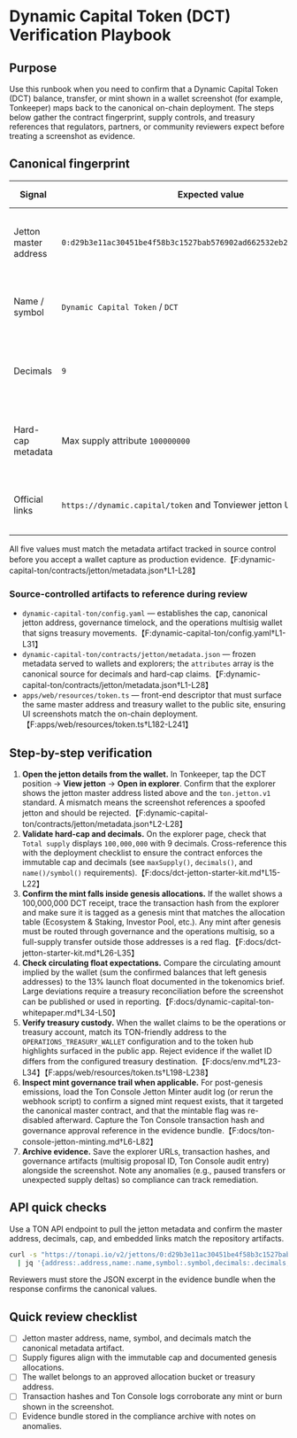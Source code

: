 # Dynamic Capital Token (DCT) Verification Playbook

## Purpose

Use this runbook when you need to confirm that a Dynamic Capital Token (DCT)
balance, transfer, or mint shown in a wallet screenshot (for example, Tonkeeper)
maps back to the canonical on-chain deployment. The steps below gather the
contract fingerprint, supply controls, and treasury references that regulators,
partners, or community reviewers expect before treating a screenshot as
evidence.

## Canonical fingerprint

| Signal                | Expected value                                                       | Where to verify                                   |
| --------------------- | -------------------------------------------------------------------- | ------------------------------------------------- |
| Jetton master address | `0:d29b3e11ac30451be4f58b3c1527bab576902ad662532eb2b0c8c6098a0e96c7` | Token metadata JSON and Tonviewer jetton page     |
| Name / symbol         | `Dynamic Capital Token` / `DCT`                                      | Tonkeeper asset sheet, metadata JSON              |
| Decimals              | `9`                                                                  | Wallet token info dialog, Tonviewer decimal field |
| Hard-cap metadata     | Max supply attribute `100000000`                                     | Metadata attributes and Tonviewer supply widget   |
| Official links        | `https://dynamic.capital/token` and Tonviewer jetton URL             | Wallet → View in explorer → Links tab             |

All five values must match the metadata artifact tracked in source control
before you accept a wallet capture as production
evidence.【F:dynamic-capital-ton/contracts/jetton/metadata.json†L1-L28】

### Source-controlled artifacts to reference during review

- `dynamic-capital-ton/config.yaml` — establishes the cap, canonical jetton
  address, governance timelock, and the operations multisig wallet that signs
  treasury movements.【F:dynamic-capital-ton/config.yaml†L1-L31】
- `dynamic-capital-ton/contracts/jetton/metadata.json` — frozen metadata served
  to wallets and explorers; the `attributes` array is the canonical source for
  decimals and hard-cap
  claims.【F:dynamic-capital-ton/contracts/jetton/metadata.json†L1-L28】
- `apps/web/resources/token.ts` — front-end descriptor that must surface the
  same master address and treasury wallet to the public site, ensuring UI
  screenshots match the on-chain
  deployment.【F:apps/web/resources/token.ts†L182-L241】

## Step-by-step verification

1. **Open the jetton details from the wallet.** In Tonkeeper, tap the DCT
   position → **View jetton** → **Open in explorer**. Confirm that the explorer
   shows the jetton master address listed above and the `ton.jetton.v1`
   standard. A mismatch means the screenshot references a spoofed jetton and
   should be
   rejected.【F:dynamic-capital-ton/contracts/jetton/metadata.json†L2-L28】
2. **Validate hard-cap and decimals.** On the explorer page, check that
   `Total supply` displays `100,000,000` with 9 decimals. Cross-reference this
   with the deployment checklist to ensure the contract enforces the immutable
   cap and decimals (see `maxSupply()`, `decimals()`, and `name()/symbol()`
   requirements).【F:docs/dct-jetton-starter-kit.md†L15-L22】
3. **Confirm the mint falls inside genesis allocations.** If the wallet shows a
   100,000,000 DCT receipt, trace the transaction hash from the explorer and
   make sure it is tagged as a genesis mint that matches the allocation table
   (Ecosystem & Staking, Investor Pool, etc.). Any mint after genesis must be
   routed through governance and the operations multisig, so a full-supply
   transfer outside those addresses is a red
   flag.【F:docs/dct-jetton-starter-kit.md†L26-L35】
4. **Check circulating float expectations.** Compare the circulating amount
   implied by the wallet (sum the confirmed balances that left genesis
   addresses) to the 13% launch float documented in the tokenomics brief. Large
   deviations require a treasury reconciliation before the screenshot can be
   published or used in
   reporting.【F:docs/dynamic-capital-ton-whitepaper.md†L34-L50】
5. **Verify treasury custody.** When the wallet claims to be the operations or
   treasury account, match its TON-friendly address to the
   `OPERATIONS_TREASURY_WALLET` configuration and to the token hub highlights
   surfaced in the public app. Reject evidence if the wallet ID differs from the
   configured treasury
   destination.【F:docs/env.md†L23-L34】【F:apps/web/resources/token.ts†L198-L238】
6. **Inspect mint governance trail when applicable.** For post-genesis
   emissions, load the Ton Console Jetton Minter audit log (or rerun the webhook
   script) to confirm a signed mint request exists, that it targeted the
   canonical master contract, and that the mintable flag was re-disabled
   afterward. Capture the Ton Console transaction hash and governance approval
   reference in the evidence
   bundle.【F:docs/ton-console-jetton-minting.md†L6-L82】
7. **Archive evidence.** Save the explorer URLs, transaction hashes, and
   governance artifacts (multisig proposal ID, Ton Console audit entry)
   alongside the screenshot. Note any anomalies (e.g., paused transfers or
   unexpected supply deltas) so compliance can track remediation.

## API quick checks

Use a TON API endpoint to pull the jetton metadata and confirm the master
address, decimals, cap, and embedded links match the repository artifacts.

```bash
curl -s "https://tonapi.io/v2/jettons/0:d29b3e11ac30451be4f58b3c1527bab576902ad662532eb2b0c8c6098a0e96c7" \
  | jq '{address:.address,name:.name,symbol:.symbol,decimals:.decimals,maxSupply:.max_supply,site:.metadata.externalUrl}'
```

Reviewers must store the JSON excerpt in the evidence bundle when the response
confirms the canonical values.

## Quick review checklist

- [ ] Jetton master address, name, symbol, and decimals match the canonical
      metadata artifact.
- [ ] Supply figures align with the immutable cap and documented genesis
      allocations.
- [ ] The wallet belongs to an approved allocation bucket or treasury address.
- [ ] Transaction hashes and Ton Console logs corroborate any mint or burn shown
      in the screenshot.
- [ ] Evidence bundle stored in the compliance archive with notes on anomalies.
